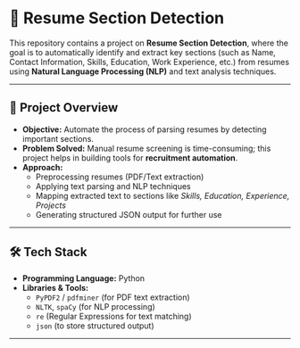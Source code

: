 # 📄 Resume Section Detection  

This repository contains a project on **Resume Section Detection**, where the goal is to automatically identify and extract key sections (such as Name, Contact Information, Skills, Education, Work Experience, etc.) from resumes using **Natural Language Processing (NLP)** and text analysis techniques.  

---

## 🚀 Project Overview  
- **Objective:** Automate the process of parsing resumes by detecting important sections.  
- **Problem Solved:** Manual resume screening is time-consuming; this project helps in building tools for **recruitment automation**.  
- **Approach:**  
  - Preprocessing resumes (PDF/Text extraction)  
  - Applying text parsing and NLP techniques  
  - Mapping extracted text to sections like *Skills, Education, Experience, Projects*  
  - Generating structured JSON output for further use  

---

## 🛠️ Tech Stack  
- **Programming Language:** Python  
- **Libraries & Tools:**  
  - `PyPDF2` / `pdfminer` (for PDF text extraction)  
  - `NLTK`, `spaCy` (for NLP processing)  
  - `re` (Regular Expressions for text matching)  
  - `json` (to store structured output)  

---
  



